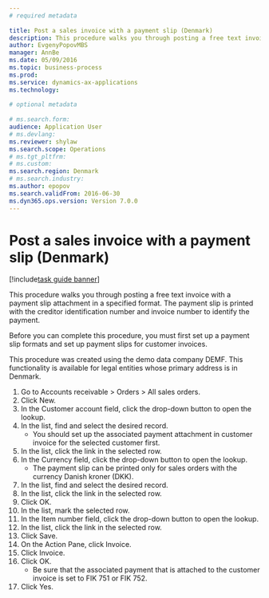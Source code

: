```yaml
--- 
# required metadata 
 
title: Post a sales invoice with a payment slip (Denmark)
description: This procedure walks you through posting a free text invoice with a payment slip attachment in a specified format. 
author: EvgenyPopovMBS
manager: AnnBe 
ms.date: 05/09/2016
ms.topic: business-process 
ms.prod:  
ms.service: dynamics-ax-applications 
ms.technology:  
 
# optional metadata 
 
# ms.search.form:   
audience: Application User 
# ms.devlang:  
ms.reviewer: shylaw
ms.search.scope: Operations 
# ms.tgt_pltfrm:  
# ms.custom:  
ms.search.region: Denmark
# ms.search.industry: 
ms.author: epopov
ms.search.validFrom: 2016-06-30 
ms.dyn365.ops.version: Version 7.0.0 
---
```

# Post a sales invoice with a payment slip (Denmark)

[!include[task guide banner](../../includes/task-guide-banner.md)]

This procedure walks you through posting a free text invoice with a payment slip attachment in a specified format. The payment slip is printed with the creditor identification number and invoice number to identify the payment.
Before you can complete this procedure, you must first set up a payment slip formats and set up payment slips for customer invoices. 
This procedure was created using the demo data company DEMF. This functionality is available for legal entities whose primary address is in Denmark.

1. Go to Accounts receivable > Orders > All sales orders.
2. Click New.
3. In the Customer account field, click the drop-down button to open the lookup.
4. In the list, find and select the desired record.
    * You should set up the associated payment attachment in customer invoice for the selected customer first.  
5. In the list, click the link in the selected row.
6. In the Currency field, click the drop-down button to open the lookup.
    * The payment slip can be printed only for sales orders with the currency Danish kroner (DKK).  
7. In the list, find and select the desired record.
8. In the list, click the link in the selected row.
9. Click OK.
10. In the list, mark the selected row.
11. In the Item number field, click the drop-down button to open the lookup.
12. In the list, click the link in the selected row.
13. Click Save.
14. On the Action Pane, click Invoice.
15. Click Invoice.
16. Click OK.
    * Be sure that the associated payment that is attached to the customer invoice is set to FIK 751 or FIK 752.  
17. Click Yes.

